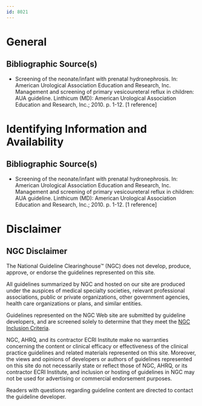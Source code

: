 ```yaml
---
id: 8021
---
```


# General

## Bibliographic Source(s)

- Screening of the neonate/infant with prenatal hydronephrosis. In: American Urological Association Education and Research, Inc. Management and screening of primary vesicoureteral reflux in children: AUA guideline. Linthicum (MD): American Urological Association Education and Research, Inc.; 2010. p. 1-12. [1 reference]

# Identifying Information and Availability

## Bibliographic Source(s)

- Screening of the neonate/infant with prenatal hydronephrosis. In: American Urological Association Education and Research, Inc. Management and screening of primary vesicoureteral reflux in children: AUA guideline. Linthicum (MD): American Urological Association Education and Research, Inc.; 2010. p. 1-12. [1 reference]

# Disclaimer

## NGC Disclaimer

The National Guideline Clearinghouse™ (NGC) does not develop, produce, approve, or endorse the guidelines represented on this site.

All guidelines summarized by NGC and hosted on our site are produced under the auspices of medical specialty societies, relevant professional associations, public or private organizations, other government agencies, health care organizations or plans, and similar entities.

Guidelines represented on the NGC Web site are submitted by guideline developers, and are screened solely to determine that they meet the [NGC Inclusion Criteria](/help-and-about/summaries/inclusion-criteria).

NGC, AHRQ, and its contractor ECRI Institute make no warranties concerning the content or clinical efficacy or effectiveness of the clinical practice guidelines and related materials represented on this site. Moreover, the views and opinions of developers or authors of guidelines represented on this site do not necessarily state or reflect those of NGC, AHRQ, or its contractor ECRI Institute, and inclusion or hosting of guidelines in NGC may not be used for advertising or commercial endorsement purposes.

Readers with questions regarding guideline content are directed to contact the guideline developer.

